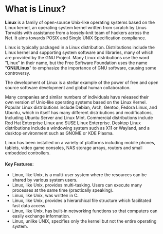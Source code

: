 
# What is Linux?
 
**Linux** is a family of open-source Unix-like operating systems based on the Linux kernel, an operating system kernel written from scratch by Linus Torvalds with assistance from a loosely-knit team of hackers across the Net. It aims towards POSIX and Single UNIX Specification compliance. 

Linux is typically packaged in a Linux distribution. Distributions include the Linux kernel and supporting system software and libraries, many of which are provided by the GNU Project. Many Linux distributions use the word "Linux" in their name, but the Free Software Foundation uses the name "**GNU/Linux**" to emphasize the importance of GNU software, causing some controversy. 

The development of Linux is a stellar example of the power of free and open source software development and global human collaboration.    

Many companies and similar numbers of individuals have released their own version of Unix-like operating systems based on the Linux Kernel. Popular Linux distributions include Debian, Arch, Gentoo, Fedora Linux, and Ubuntu, which in itself has many different distributions and modifications, Including Ubuntu Server and Linux Mint. Commercial distributions include Red Hat Enterprise Linux and SUSE Linux Enterprise. Desktop Linux distributions include a windowing system such as X11 or Wayland, and a desktop environment such as GNOME or KDE Plasma.
 
Linux has been installed on a variety of platforms including mobile phones, tablets, video game consoles, NAS storage arrays, routers and small embedded controllers.  

#### **Key Features:**

  *  Linux, like Unix, is a multi-user system where the resources can be shared by various system users.
  *  Linux, like Unix, provides multi-tasking. Users can execute many processes at the same time (practically speaking).
  *  Linux, like Unix, was written in C.
  *  Linux, like Unix, provides a hierarchical file structure which facilitated fast data access.
  *  Linux, like Unix, has built-in networking functions so that computers can easily exchange information.
  *  Linux, unlike UNIX, specifies only the kernel but not the entire operating system.

    
